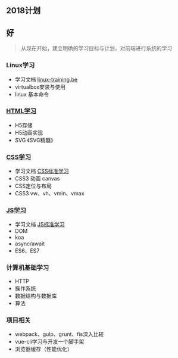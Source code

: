 ## 2018计划

好
----
> 从现在开始，建立明确的学习目标与计划，对前端进行系统的学习

### Linux学习
 - 学习文档 [linux-training.be](http://linux-training.be/index.php?nav=fundamentals)
 - virtualbox安装与使用
 - linux 基本命令

### [HTML学习](HTML)
 - H5存储
 - H5动画实现
 - SVG 《SVG精髓》

### [CSS学习](CSS)
 - 学习文档 [CSS标准学习](http://wiki.n.miui.com/pages/viewpage.action?pageId=10697911)
 - CSS3 动画 canvas
 - CSS定位与布局
 - CSS3 vw、vh、vmin、vmax


### [JS学习](JS)
 - 学习文档 [JS标准学习](http://wiki.n.miui.com/pages/viewpage.action?pageId=12786083)
 - DOM
 - koa 
 - async/await
 - ES6、ES7

### 计算机基础学习
 - HTTP
 - 操作系统
 - 数据结构与数据库
 - 算法
 
 ### 项目相关
  - webpack、gulp、grunt、fis深入比较
  - vue-cli学习与开发一个脚手架
  - 浏览器缓存（性能优化）
